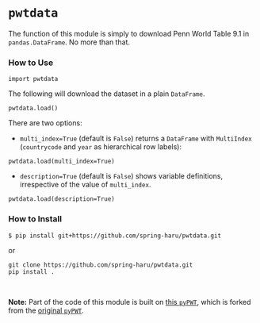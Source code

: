 # `pwtdata`

The function of this module is simply to download Penn World Table 9.1 in `pandas.DataFrame`. No more than that.

### How to Use
```
import pwtdata
```
The following will download the dataset in a plain `DataFrame`.
```
pwtdata.load()
```
There are two options:
* `multi_index=True` (default is `False`) returns a `DataFrame` with `MultiIndex` (`countrycode` and `year` as hierarchical row labels):
```
pwtdata.load(multi_index=True)
```
* `description=True` (default is `False`) shows variable definitions, irrespective of the value of `multi_index`.
```
pwtdata.load(description=True)
```

### How to Install
```
$ pip install git+https://github.com/spring-haru/pwtdata.git
```
or
```
git clone https://github.com/spring-haru/pwtdata.git
pip install .
```
<br>

**Note:**
Part of the code of this module is built on [this `pyPWT`](https://github.com/jonduan/penn-world-tables), which is forked from the [original `pyPWT`](https://github.com/davidrpugh/penn-world-tables).
